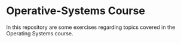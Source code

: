 # Operative-Systems Course
In this repository are some exercises regarding topics covered in the Operating Systems course. 
